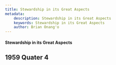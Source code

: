 ```yaml
---
title: Stewardship in its Great Aspects
metadata:
    description: Stewardship in its Great Aspects
    keywords: Stewardship in its Great Aspects
    author: Brian Onang'o
---
```


#### Stewardship in its Great Aspects

## 1959 Quater 4
